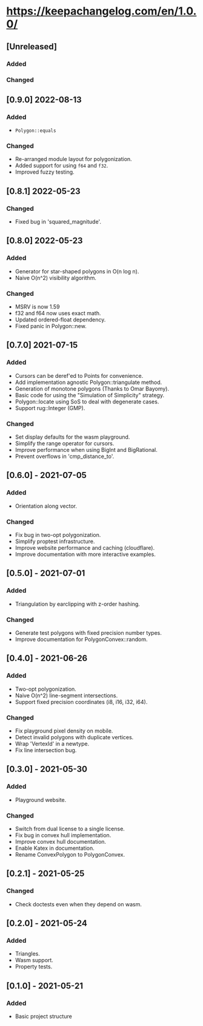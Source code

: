 # https://keepachangelog.com/en/1.0.0/

## [Unreleased]

### Added
### Changed

## [0.9.0] 2022-08-13

### Added
- `Polygon::equals`
### Changed
- Re-arranged module layout for polygonization.
- Added support for using `f64` and `f32`.
- Improved fuzzy testing.

## [0.8.1] 2022-05-23
### Changed
- Fixed bug in 'squared_magnitude'.

## [0.8.0] 2022-05-23
### Added
- Generator for star-shaped polygons in O(n log n).
- Naive O(n^2) visibility algorithm.
### Changed
- MSRV is now 1.59
- f32 and f64 now uses exact math.
- Updated ordered-float dependency.
- Fixed panic in Polygon::new.

## [0.7.0] 2021-07-15
### Added
- Cursors can be deref'ed to Points for convenience.
- Add implementation agnostic Polygon::triangulate method.
- Generation of monotone polygons (Thanks to Omar Bayomy).
- Basic code for using the "Simulation of Simplicity" strategy.
- Polygon::locate using SoS to deal with degenerate cases.
- Support rug::Integer (GMP).

### Changed
- Set display defaults for the wasm playground.
- Simplify the range operator for cursors.
- Improve performance when using BigInt and BigRational.
- Prevent overflows in 'cmp_distance_to'.

## [0.6.0] - 2021-07-05
### Added
- Orientation along vector.

### Changed
- Fix bug in two-opt polygonization.
- Simplify proptest infrastructure.
- Improve website performance and caching (cloudflare).
- Improve documentation with more interactive examples.

## [0.5.0] - 2021-07-01
### Added
- Triangulation by earclipping with z-order hashing.

### Changed
- Generate test polygons with fixed precision number types.
- Improve documentation for PolygonConvex::random.

## [0.4.0] - 2021-06-26
### Added
- Two-opt polygonization.
- Naive O(n^2) line-segment intersections.
- Support fixed precision coordinates (i8, i16, i32, i64).

### Changed
- Fix playground pixel density on mobile.
- Detect invalid polygons with duplicate vertices.
- Wrap 'VertexId' in a newtype.
- Fix line intersection bug.

## [0.3.0] - 2021-05-30
### Added
- Playground website.

### Changed
- Switch from dual license to a single license.
- Fix bug in convex hull implementation.
- Improve convex hull documentation.
- Enable Katex in documentation.
- Rename ConvexPolygon to PolygonConvex.

## [0.2.1] - 2021-05-25
### Changed
- Check doctests even when they depend on wasm.

## [0.2.0] - 2021-05-24
### Added
- Triangles.
- Wasm support.
- Property tests.

## [0.1.0] - 2021-05-21
### Added
- Basic project structure
